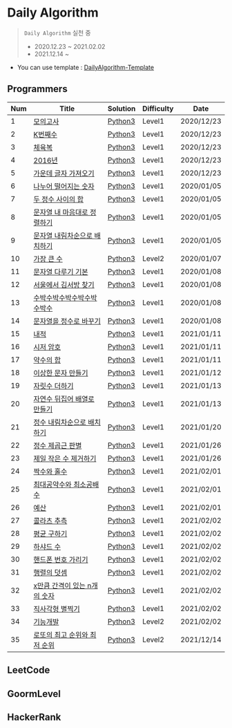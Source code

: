 # Daily Algorithm

> `Daily Algorithm` 실천 중<br>
> - 2020.12.23 ~ 2021.02.02 <br>
> - 2021.12.14 ~

- You can use template : [DailyAlgorithm-Template](https://github.com/MiryangJung/DailyAlgorithm-Template)



## Programmers

| Num | Title | Solution                                        | Difficulty | Date |
|-----| ----- |-------------------------------------------------| ---------- | ---- |
| 1 | [모의고사] | [Python3](./Programmers/모의고사.py)                | Level1 | 2020/12/23 |
| 2 | [K번째수] | [Python3](./Programmers/K번째수.py)                | Level1 | 2020/12/23 |
| 3 | [체육복] | [Python3](./Programmers/체육복.py)                 | Level1 | 2020/12/23 |
| 4 | [2016년] | [Python3](./Programmers/2016년.py)               | Level1 | 2020/12/23 |
| 5 | [가운데 글자 가져오기] | [Python3](./Programmers/가운데글자가져오기.py)           | Level1 | 2020/12/23 |
| 6 | [나누어 떨어지는 숫자] | [Python3](./Programmers/나누어떨어지는숫자배열.py)         | Level1 | 2020/01/05 |
| 7 | [두 정수 사이의 합] | [Python3](./Programmers/두정수사이의합.py)             | Level1 | 2020/01/05 |
| 8 | [문자열 내 마음대로 정렬하기] | [Python3](./Programmers/문자열내마음대로정렬하기.py)        | Level1 | 2020/01/05 |
| 9 | [문자열 내림차순으로 배치하기] | [Python3](./Programmers/문자열내림차순으로배치하기.py)       | Level1 | 2020/01/05 |
| 10 | [가장 큰 수] | [Python3](./Programmers_Level2/가장큰수.py)         | Level2 | 2020/01/07 |
| 11 | [문자열 다루기 기본] | [Python3](./Programmers/1문자열다루기기본.py)           | Level1 | 2020/01/08 |
| 12 | [서울에서 김서방 찾기] | [Python3](./Programmers/서울에서김서방찾기.py)           | Level1 | 2020/01/08 |
| 13 | [수박수박수박수박수박수박수] | [Python3](./Programmers/수박수박수박수박수박수박수.py)       | Level1 | 2020/01/08 |
| 14 | [문자열을 정수로 바꾸기] | [Python3](./Programmers/문자열을정수로바꾸기.py)          | Level1 | 2020/01/08 |
| 15 | [내적] | [Python3](./Programmers/내적.py)                  | Level1 | 2021/01/11 |
| 16 | [시저 암호] | [Python3](./Programmers/시저암호.py)                | Level1 | 2021/01/11 |
| 17 | [약수의 합] | [Python3](./Programmers/약수의합.py)                | Level1 | 2021/01/11 |
| 18 | [이상한 문자 만들기] | [Python3](./Programmers/이상한문자만들기.py)            | Level1 | 2021/01/12 |
| 19 | [자릿수 더하기] | [Python3](./Programmers/자릿수더하기.py)              | Level1 | 2021/01/13 |
| 20 | [자연수 뒤집어 배열로 만들기] | [Python3](./Programmers/자연수뒤집어배열로만들기.py)        | Level1 | 2021/01/13 |
| 21 | [정수 내림차순으로 배치하기] | [Python3](./Programmers/정수내림차순으로배치하기.py)        | Level1 | 2021/01/20 |
| 22 | [정수 제곱근 판별] | [Python3](./Programmers/정수제곱근판별.py)             | Level1 | 2021/01/26 |
| 23 | [제일 작은 수 제거하기] | [Python3](./Programmers/제일작은수제거하기.py)           | Level1 | 2021/01/26 |
| 24 | [짝수와 홀수] | [Python3](./Programmers/짝수와홀수.py)               | Level1 | 2021/02/01 |
| 25 | [최대공약수와 최소공배수] | [Python3](./Programmers/최대공약수와최소공배수.py)         | Level1 | 2021/02/01 | 
| 26 | [예산] | [Python3](./Programmers/예산.py)                  | Level1 | 2021/02/01 |
| 27 | [콜라츠 추측] | [Python3](./Programmers/콜라츠추측.py)               | Level1 | 2021/02/02 |
| 28 | [평균 구하기] | [Python3](./Programmers/평군구하기.py)               | Level1 | 2021/02/02 |
| 29 | [하샤드 수] | [Python3](./Programmers/하샤드수.py)                | Level1 | 2021/02/02 |
| 30 | [핸드폰 번호 가리기] | [Python3](./Programmers/핸드폰번호가리기.py)            | Level1 | 2021/02/02 |
| 31 | [행렬의 덧셈] | [Python3](./Programmers/행렬의덧셈.py)               | Level1 | 2021/02/02 |
| 32 | [x만큼 간격이 있는 n개의 숫자] | [Python3](./Programmers/x만큼간격이있는n개의숫자.py)       | Level1 | 2021/02/02 |
| 33 | [직사각형 별찍기] | [Python3](./Programmers/직사각형별찍기.py)             | Level1 | 2021/02/02 |
| 34 | [기능개발] | [Python3](./Programmers_Level2/직사각형별찍기.py)      | Level2 | 2021/02/02 |
| 35 | [로또의 최고 순위와 최저 순위] | [Python3](./2021Dev-Matching(Backend)/lotto.py) | Level2 | 2021/12/14 |


## LeetCode


## GoormLevel


## HackerRank


<!-- Programmers Link -->
[모의고사]: https://programmers.co.kr/learn/courses/30/lessons/42840
[K번째수]: https://programmers.co.kr/learn/courses/30/lessons/42748
[체육복]: https://programmers.co.kr/learn/courses/30/lessons/42862
[2016년]: https://programmers.co.kr/learn/courses/30/lessons/12901
[가운데 글자 가져오기]: https://programmers.co.kr/learn/courses/30/lessons/12903
[나누어 떨어지는 숫자]: https://programmers.co.kr/learn/courses/30/lessons/12910
[두 정수 사이의 합]: https://programmers.co.kr/learn/courses/30/lessons/12912
[문자열 내 마음대로 정렬하기]: https://programmers.co.kr/learn/courses/30/lessons/12915
[문자열 내림차순으로 배치하기]: https://programmers.co.kr/learn/courses/30/lessons/12917
[가장 큰 수]: https://programmers.co.kr/learn/courses/30/lessons/42746
[문자열 다루기 기본]: https://programmers.co.kr/learn/courses/30/lessons/12918
[서울에서 김서방 찾기]: https://programmers.co.kr/learn/courses/30/lessons/12919
[수박수박수박수박수박수박수]: https://programmers.co.kr/learn/courses/30/lessons/12922
[문자열을 정수로 바꾸기]: https://programmers.co.kr/learn/courses/30/lessons/12925
[내적]: https://programmers.co.kr/learn/courses/30/lessons/70128
[시저 암호]: https://programmers.co.kr/learn/courses/30/lessons/12926
[약수의 합]: https://programmers.co.kr/learn/courses/30/lessons/12928
[이상한 문자 만들기]: https://programmers.co.kr/learn/courses/30/lessons/12930
[자릿수 더하기]: https://programmers.co.kr/learn/courses/30/lessons/12931
[자연수 뒤집어 배열로 만들기]: https://programmers.co.kr/learn/courses/30/lessons/12932
[정수 내림차순으로 배치하기]: https://programmers.co.kr/learn/courses/30/lessons/12933
[정수 제곱근 판별]: https://programmers.co.kr/learn/courses/30/lessons/12934
[제일 작은 수 제거하기]: https://programmers.co.kr/learn/courses/30/lessons/12935
[짝수와 홀수]: https://programmers.co.kr/learn/courses/30/lessons/12937
[최대공약수와 최소공배수]: https://programmers.co.kr/learn/courses/30/lessons/12940 
[예산]: https://programmers.co.kr/learn/courses/30/lessons/12982
[콜라츠 추측]: https://programmers.co.kr/learn/courses/30/lessons/12943
[평균 구하기]: https://programmers.co.kr/learn/courses/30/lessons/12944
[하샤드 수]: https://programmers.co.kr/learn/courses/30/lessons/12947
[핸드폰 번호 가리기]: https://programmers.co.kr/learn/courses/30/lessons/12948
[행렬의 덧셈]: https://programmers.co.kr/learn/courses/30/lessons/12950
[x만큼 간격이 있는 n개의 숫자]: https://programmers.co.kr/learn/courses/30/lessons/12954
[직사각형 별찍기]: https://programmers.co.kr/learn/courses/30/lessons/12969
[기능개발]: https://programmers.co.kr/learn/courses/30/lessons/42586
[로또의 최고 순위와 최저 순위]: https://programmers.co.kr/learn/courses/30/lessons/77484
